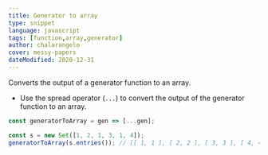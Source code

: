 ```yaml
---
title: Generator to array
type: snippet
language: javascript
tags: [function,array,generator]
author: chalarangelo
cover: messy-papers
dateModified: 2020-12-31
---
```


Converts the output of a generator function to an array.

- Use the spread operator (`...`) to convert the output of the generator function to an array.

```js
const generatorToArray = gen => [...gen];
```

```js
const s = new Set([1, 2, 1, 3, 1, 4]);
generatorToArray(s.entries()); // [[ 1, 1 ], [ 2, 2 ], [ 3, 3 ], [ 4, 4 ]]
```
